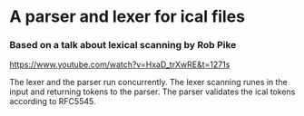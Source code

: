 # A parser and lexer for ical files
### Based on a talk about lexical scanning by Rob Pike
https://www.youtube.com/watch?v=HxaD_trXwRE&t=1271s

The lexer and the parser run concurrently. The lexer scanning runes in the input and returning tokens to the parser. The parser validates the ical tokens according to RFC5545.
